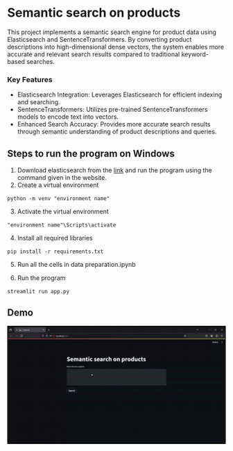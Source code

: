 # Semantic search on products 
This project implements a semantic search engine for product data using Elasticsearch and SentenceTransformers. By converting product descriptions  into high-dimensional dense vectors, the system enables more accurate and relevant search results compared to traditional keyword-based searches.
### Key Features
- Elasticsearch Integration: Leverages Elasticsearch for efficient indexing and searching.
- SentenceTransformers: Utilizes pre-trained SentenceTransformers models to encode text into vectors.
- Enhanced Search Accuracy: Provides more accurate search results through semantic understanding of product descriptions and queries.
## Steps to run the program on Windows
1. Download elasticsearch from the [link](https://www.elastic.co/downloads/elasticsearch) and run the program using the command given in the website.
2. Create a virtual environment 
```
python -m venv "environment name"
```
3. Activate the virtual environment
```
"environment name"\Scripts\activate
```
4. Install all required libraries
```
pip install -r requirements.txt
```
5. Run all the cells in data preparation.ipynb

6. Run the program
```
streamlit run app.py
```

## Demo
![Alt text](<Demo.gif>)

